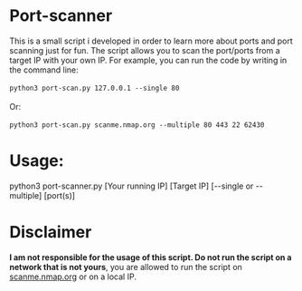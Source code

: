 # Port-scanner
This is a small script i developed in order to learn more about ports and port scanning just for fun. The script allows you to scan the port/ports from a target IP with your own IP.
For example, you can run the code by writing in the command line: <br><br>
    ```python3 port-scan.py 127.0.0.1 --single 80``` <br><br>
Or: <br><br>
    ```python3 port-scan.py scanme.nmap.org --multiple 80 443 22 62430```

# Usage:

python3 port-scanner.py [Your running IP] [Target IP] [--single or --multiple] [port(s)]

# Disclaimer

**I am not responsible for the usage of this script. Do not run the script on a network that is not yours**, you are allowed to run the script on <a href="http://scanme.nmap.org/">scanme.nmap.org<a> or on a local IP.
